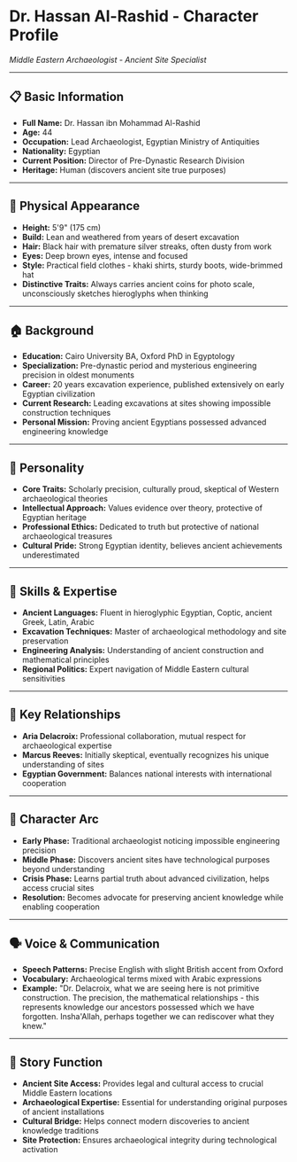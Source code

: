 # Dr. Hassan Al-Rashid - Character Profile
*Middle Eastern Archaeologist - Ancient Site Specialist*

---

## 📋 **Basic Information**
- **Full Name:** Dr. Hassan ibn Mohammad Al-Rashid
- **Age:** 44
- **Occupation:** Lead Archaeologist, Egyptian Ministry of Antiquities
- **Nationality:** Egyptian
- **Current Position:** Director of Pre-Dynastic Research Division
- **Heritage:** Human (discovers ancient site true purposes)

---

## 👤 **Physical Appearance**
- **Height:** 5'9" (175 cm)
- **Build:** Lean and weathered from years of desert excavation
- **Hair:** Black hair with premature silver streaks, often dusty from work
- **Eyes:** Deep brown eyes, intense and focused
- **Style:** Practical field clothes - khaki shirts, sturdy boots, wide-brimmed hat
- **Distinctive Traits:** Always carries ancient coins for photo scale, unconsciously sketches hieroglyphs when thinking

---

## 🏠 **Background**
- **Education:** Cairo University BA, Oxford PhD in Egyptology
- **Specialization:** Pre-dynastic period and mysterious engineering precision in oldest monuments
- **Career:** 20 years excavation experience, published extensively on early Egyptian civilization
- **Current Research:** Leading excavations at sites showing impossible construction techniques
- **Personal Mission:** Proving ancient Egyptians possessed advanced engineering knowledge

---

## 🧠 **Personality**
- **Core Traits:** Scholarly precision, culturally proud, skeptical of Western archaeological theories
- **Intellectual Approach:** Values evidence over theory, protective of Egyptian heritage
- **Professional Ethics:** Dedicated to truth but protective of national archaeological treasures
- **Cultural Pride:** Strong Egyptian identity, believes ancient achievements underestimated

---

## 💪 **Skills & Expertise**
- **Ancient Languages:** Fluent in hieroglyphic Egyptian, Coptic, ancient Greek, Latin, Arabic
- **Excavation Techniques:** Master of archaeological methodology and site preservation
- **Engineering Analysis:** Understanding of ancient construction and mathematical principles
- **Regional Politics:** Expert navigation of Middle Eastern cultural sensitivities

---

## 💞 **Key Relationships**
- **Aria Delacroix:** Professional collaboration, mutual respect for archaeological expertise
- **Marcus Reeves:** Initially skeptical, eventually recognizes his unique understanding of sites
- **Egyptian Government:** Balances national interests with international cooperation

---

## 🔄 **Character Arc**
- **Early Phase:** Traditional archaeologist noticing impossible engineering precision
- **Middle Phase:** Discovers ancient sites have technological purposes beyond understanding
- **Crisis Phase:** Learns partial truth about advanced civilization, helps access crucial sites
- **Resolution:** Becomes advocate for preserving ancient knowledge while enabling cooperation

---

## 🗣️ **Voice & Communication**
- **Speech Patterns:** Precise English with slight British accent from Oxford
- **Vocabulary:** Archaeological terms mixed with Arabic expressions
- **Example:** "Dr. Delacroix, what we are seeing here is not primitive construction. The precision, the mathematical relationships - this represents knowledge our ancestors possessed which we have forgotten. Insha'Allah, perhaps together we can rediscover what they knew."

---

## 🎯 **Story Function**
- **Ancient Site Access:** Provides legal and cultural access to crucial Middle Eastern locations
- **Archaeological Expertise:** Essential for understanding original purposes of ancient installations
- **Cultural Bridge:** Helps connect modern discoveries to ancient knowledge traditions
- **Site Protection:** Ensures archaeological integrity during technological activation